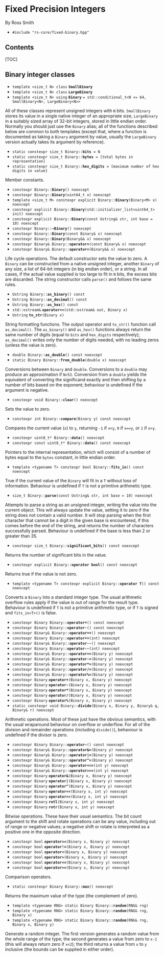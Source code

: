 # Fixed Precision Integers #

By Ross Smith

* `#include "rs-core/fixed-binary.hpp"`

## Contents ##

[TOC]

## Binary integer classes ##

* `template <size_t N> class` **`SmallBinary`**
* `template <size_t N> class` **`LargeBinary`**
* `template <size_t N> using` **`Binary`** `= std::conditional_t<N <= 64, SmallBinary<N>, LargeBinary<N>>`

All of these classes represent unsigned integers with `N` bits. `SmallBinary`
stores its value in a single native integer of an appropriate size,
`LargeBinary` in a suitably sized array of 32-bit integers, stored in little
endian order. Normally you should just use the `Binary` alias; all of the
functions described below are common to both templates (except that, where a
function is documented as taking a `Binary` argument by value, usually the
`LargeBinary` version actually takes its argument by reference).

* `static constexpr size_t Binary::`**`bits`**` = N`
* `static constexpr size_t Binary::`**`bytes`**` = [total bytes in representation]`
* `static constexpr size_t Binary::`**`hex_digits`**` = [maximum number of hex digits in value]`

Member constants.

* `constexpr Binary::`**`Binary`**`() noexcept`
* `constexpr Binary::`**`Binary`**`(uint64_t x) noexcept`
* `template <size_t M> constexpr explicit Binary::`**`Binary`**`(Binary<M> x) noexcept`
* `constexpr explicit Binary::`**`Binary`**`(std::initializer_list<uint64_t> init) noexcept`
* `constexpr explicit Binary::`**`Binary`**`(const Ustring& str, int base = 10) noexcept`
* `constexpr Binary::`**`~Binary`**`() noexcept`
* `constexpr Binary::`**`Binary`**`(const Binary& x) noexcept`
* `constexpr Binary::`**`Binary`**`(Binary&& x) noexcept`
* `constexpr Binary& Binary::`**`operator=`**`(const Binary& x) noexcept`
* `constexpr Binary& Binary::`**`operator=`**`(Binary&& x) noexcept`

Life cycle operations. The default constructor sets the value to zero. A
`Binary` can be constructed from a native unsigned integer, another `Binary`
of any size, a list of 64-bit integers (in big endian order), or a string. In
all cases, if the actual value supplied is too large to fit in `N` bits, the
excess bits are discarded. The string constructor calls `parse()` and follows
the same rules.

* `Ustring Binary::`**`as_binary`**`() const`
* `Ustring Binary::`**`as_decimal`**`() const`
* `Ustring Binary::`**`as_hex`**`() const`
* `std::ostream&` **`operator<<`**`(std::ostream& out, Binary x)`
* `Ustring` **`to_str`**`(Binary x)`

String formatting functions. The output operator and `to_str()` function call
`as_decimal()`. The `as_binary()` and `as_hex()` functions always return the
same number of digits (equal to `bits` and `hex_digits` respectively);
`as_decimal()` writes only the number of digits needed, with no leading zeros
(unless the value is zero).

* `double Binary::`**`as_double`**`() const noexcept`
* `static Binary Binary::`**`from_double`**`(double x) noexcept`

Conversions between `Binary` and `double`. Conversions to a `double` may
produce an approximation if `N>53`. Conversion from a `double` yields the
equivalent of converting the significand exactly and then shifting by a number
of bits based on the exponent; behaviour is undefined if the argument is
negative.

* `constexpr void Binary::`**`clear`**`() noexcept`

Sets the value to zero.

* `constexpr int Binary::`**`compare`**`(Binary y) const noexcept`

Compares the current value (`x`) to `y`, returning `-1` if `x<y`, `0` if
`x==y`, or `1` if `x>y`.

* `constexpr uint8_t* Binary::`**`data`**`() noexcept`
* `constexpr const uint8_t* Binary::`**`data`**`() const noexcept`

Pointers to the internal representation, which will consist of a number of
bytes equal to the `bytes` constant, in little endian order.

* `template <typename T> constexpr bool Binary::`**`fits_in`**`() const noexcept`

True if the current value of the `Binary` will fit in a `T` without loss of
information. Behaviour is undefined if `T` is not a primitive arithmetic type.

* `size_t Binary::`**`parse`**`(const Ustring& str, int base = 10) noexcept`

Attempts to parse a string as an unsigned integer, writing the value into the
current object. This will always update the value, setting it to zero if the
string does not contain a valid number. It will stop parsing when the first
character that cannot be a digit in the given base is encountered, if this
comes before the end of the string, and returns the number of characters
successfully parsed. Behaviour is undefined if the base is less than 2 or
greater than 35.

* `constexpr size_t Binary::`**`significant_bits`**`() const noexcept`

Returns the number of significant bits in the value.

* `constexpr explicit Binary::`**`operator bool`**`() const noexcept`

Returns true if the value is not zero.

* `template <typename T> constexpr explicit Binary::`**`operator T`**`() const noexcept`

Converts a `Binary` into a standard integer type. The usual arithmetic
overflow rules apply if the value is out of range for the result type.
Behaviour is undefined if `T` is not a primitive arithmetic type, or if `T` is
signed and `fits_in<T>()` is false.

* `constexpr Binary Binary::`**`operator+`**`() const noexcept`
* `constexpr Binary Binary::`**`operator-`**`() const noexcept`
* `constexpr Binary& Binary::`**`operator++`**`() noexcept`
* `constexpr Binary Binary::`**`operator++`**`(int) noexcept`
* `constexpr Binary& Binary::`**`operator--`**`() noexcept`
* `constexpr Binary Binary::`**`operator--`**`(int) noexcept`
* `constexpr Binary& Binary::`**`operator+=`**`(Binary y) noexcept`
* `constexpr Binary& Binary::`**`operator-=`**`(Binary y) noexcept`
* `constexpr Binary& Binary::`**`operator*=`**`(Binary y) noexcept`
* `constexpr Binary& Binary::`**`operator/=`**`(Binary y) noexcept`
* `constexpr Binary& Binary::`**`operator%=`**`(Binary y) noexcept`
* `constexpr Binary` **`operator+`**`(Binary x, Binary y) noexcept`
* `constexpr Binary` **`operator-`**`(Binary x, Binary y) noexcept`
* `constexpr Binary` **`operator*`**`(Binary x, Binary y) noexcept`
* `constexpr Binary` **`operator/`**`(Binary x, Binary y) noexcept`
* `constexpr Binary` **`operator%`**`(Binary x, Binary y) noexcept`
* `static constexpr void Binary::`**`divide`**`(Binary x, Binary y, Binary& q, Binary& r) noexcept`

Arithmetic operations. Most of these just have the obvious semantics, with the
usual wraparound behaviour on overflow or underflow. For all of the division
and remainder operations (including `divide()`), behaviour is undefined if the
divisor is zero.

* `constexpr Binary Binary::`**`operator~`**`() const noexcept`
* `constexpr Binary& Binary::`**`operator&=`**`(Binary y) noexcept`
* `constexpr Binary& Binary::`**`operator|=`**`(Binary y) noexcept`
* `constexpr Binary& Binary::`**`operator^=`**`(Binary y) noexcept`
* `constexpr Binary& Binary::`**`operator<<=`**`(int y) noexcept`
* `constexpr Binary& Binary::`**`operator>>=`**`(int y) noexcept`
* `constexpr Binary` **`operator&`**`(Binary x, Binary y) noexcept`
* `constexpr Binary` **`operator|`**`(Binary x, Binary y) noexcept`
* `constexpr Binary` **`operator^`**`(Binary x, Binary y) noexcept`
* `constexpr Binary` **`operator<<`**`(Binary x, int y) noexcept`
* `constexpr Binary` **`operator>>`**`(Binary x, int y) noexcept`
* `constexpr Binary` **`rotl`**`(Binary x, int y) noexcept`
* `constexpr Binary` **`rotr`**`(Binary x, int y) noexcept`

Bitwise operations. These have their usual semantics. The bit count argument
to the shift and rotate operations can be any value, including out of range or
negative values; a negative shift or rotate is interpreted as a positive one
in the opposite direction.

* `constexpr bool` **`operator==`**`(Binary x, Binary y) noexcept`
* `constexpr bool` **`operator!=`**`(Binary x, Binary y) noexcept`
* `constexpr bool` **`operator<`**`(Binary x, Binary y) noexcept`
* `constexpr bool` **`operator>`**`(Binary x, Binary y) noexcept`
* `constexpr bool` **`operator<=`**`(Binary x, Binary y) noexcept`
* `constexpr bool` **`operator>=`**`(Binary x, Binary y) noexcept`

Comparison operators.

* `static constexpr Binary Binary::`**`max`**`() noexcept`

Returns the maximum value of the type (the complement of zero).

* `template <typename RNG> static Binary Binary::`**`random`**`(RNG& rng)`
* `template <typename RNG> static Binary Binary::`**`random`**`(RNG& rng, Binary x)`
* `template <typename RNG> static Binary Binary::`**`random`**`(RNG& rng, Binary x, Binary y)`

Generate a random integer. The first version generates a random value from the
whole range of the type; the second generates a value from zero to `x-1` (this
will always return zero if `x<2`); the third returns a value from `x` to `y`
inclusive (the bounds can be supplied in either order).
